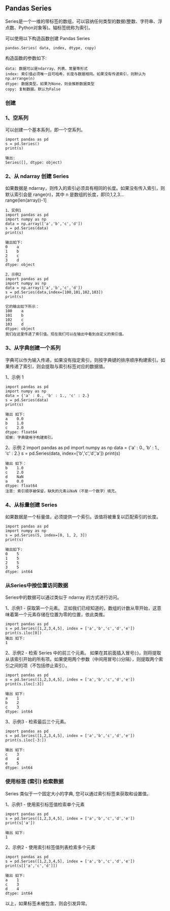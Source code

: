 ## Pandas Series
  
  Series是一个一维的带标签的数组，可以容纳任何类型的数据(整数、字符串、浮点数、Python对象等)。轴标签统称为索引。
  
  可以使用以下构造函数创建 Pandas Series
    
    pandas.Series( data, index, dtype, copy)
    
  构造函数的参数如下:
    
    data: 数据可以是ndarray、列表、常量等形式
    index: 索引值必须唯一且可哈希，长度与数据相同。如果没有传递索引，则默认为 np.arrange(n)
    dtype: 数据类型。如果为None，则会推断数据类型
    copy: 复制数据。默认为False

### 创建
### 1、空系列
  
  可以创建一个基本系列，即一个空系列。

    import pandas as pd
    s = pd.Series()
    print(s)

    输出:
    Series([], dtype: object)

### 2、从 ndarray 创建 Series
  如果数据是 ndarray，则传入的索引必须具有相同的长度。如果没有传入索引，则默认索引会是 range(n)，其中 n 是数组的长度，即[0,1,2,3... range(len(array))-1]
    
    1、实例1
    import pandas as pd
    import numpy as np
    data = np.array(['a','b','c','d'])
    s = pd.Series(data)
    print(s)

    输出如下:
    0    a
    1    b
    2    c
    3    d
    dtype: object

    2、示例2
    import pandas as pd
    import numpy as np
    data = np.array(['a','b','c','d'])
    s = pd.Series(data,index=[100,101,102,103])
    print(s)

    它的输出如下所示：
    100    a
    101    b
    102    c
    103    d
    dtype: object
    我们在这里传递了索引值。现在我们可以在输出中看到自定义的索引值。

### 3、从字典创建一个系列
  字典可以作为输入传递，如果没有指定索引，则按字典键的排序顺序构建索引。如果传递了索引，则会提取与索引标签对应的数据值。


  1、示例 1

    import pandas as pd
    import numpy as np
    data = {'a' : 0., 'b' : 1., 'c' : 2.}
    s = pd.Series(data)
    print(s)

    输出 如下:
    a    0.0
    b    1.0
    c    2.0
    dtype: float64
    观察: 字典键用于构建索引。

  2、示例 2
    import pandas as pd
    import numpy as np
    data = {'a' : 0., 'b' : 1., 'c' : 2.}
    s = pd.Series(data, index=['b','c','d','a'])
    print(s)

    输出 如下：
    b    1.0
    c    2.0
    d    NaN
    a    0.0
    dtype: float64
    注意: 索引顺序被保留，缺失的元素以NaN（不是一个数字）填充。

### 4、从标量创建 Series

  如果数据是一个标量值，必须提供一个索引。该值将被重复以匹配索引的长度。

    import pandas as pd
    import numpy as np
    s = pd.Series(5, index=[0, 1, 2, 3])
    print(s)

    输出如下:
    0    5
    1    5
    2    5
    3    5
    dtype: int64


### 从Series中按位置访问数据

  Series中的数据可以通过类似于 ndarray 的方式进行访问。

  1、示例1 - 获取第一个元素。
  正如我们已经知道的，数组的计数从零开始，这意味着第一个元素存储在位置为零的位置，依此类推。

    import pandas as pd
    s = pd.Series([1,2,3,4,5], index = ['a','b','c','d','e'])
    print(s.iloc[0])
    输出 如下:
    1

  2、示例2 - 检索 Series 中的前三个元素。
  如果在其前面插入冒号(:)，则将提取从该索引开始的所有项。如果使用两个参数（中间用冒号(:)分隔），则提取两个索引之间的项（不包括停止索引）。

    import pandas as pd
    s = pd.Series([1,2,3,4,5], index = ['a','b','c','d','e'])
    print(s.iloc[:3])

    输出 如下:
    a    1
    b    2
    c    3
    dtype: int64

  3、示例3 - 检索最后三个元素。

    import pandas as pd
    s = pd.Series([1,2,3,4,5], index = ['a','b','c','d','e'])
    print(s.iloc[-3:])

    输出 如下:
    c    3
    d    4
    e    5
    dtype: int64

### 使用标签 (索引) 检索数据
  
  Series 类似于一个固定大小的字典, 您可以通过索引标签来获取和设置值。

  1、示例1 - 使用索引标签值检索单个元素

    import pandas as pd
    s = pd.Series([1,2,3,4,5], index = ['a','b','c','d','e'])
    print(s['a'])

    输出 如下:
    1

  2、示例2 - 使用索引标签值列表检索多个元素

    import pandas as pd
    s = pd.Series([1,2,3,4,5], index = ['a','b','c','d','e'])
    print(s[['a','c','d']])

    输出 如下:
    a    1
    c    3
    d    4
    dtype: int64
    
  以上，如果标签未被包含，则会引发异常。
